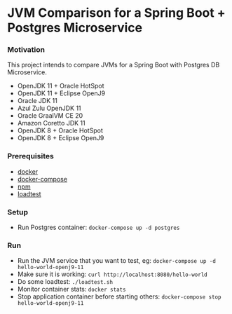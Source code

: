 # JVM Comparison for a Spring Boot + Postgres Microservice

### Motivation
This project intends to compare JVMs for a Spring Boot with Postgres DB Microservice.
- OpenJDK 11 + Oracle HotSpot
- OpenJDK 11 + Eclipse OpenJ9
- Oracle JDK 11
- Azul Zulu OpenJDK 11
- Oracle GraalVM CE 20
- Amazon Coretto JDK 11
- OpenJDK 8 + Oracle HotSpot
- OpenJDK 8 + Eclipse OpenJ9

### Prerequisites
- [docker](https://www.docker.com/)
- [docker-compose](https://docs.docker.com/compose/install/)
- [npm](https://www.npmjs.com/)
- [loadtest](https://www.npmjs.com/package/loadtest)

### Setup
- Run Postgres container: `docker-compose up -d postgres`

### Run
- Run the JVM service that you want to test, eg: `docker-compose up -d hello-world-openj9-11`
- Make sure it is working: `curl http://localhost:8080/hello-world`
- Do some loadtest: `./loadtest.sh`
- Monitor container stats: `docker stats`
- Stop application container before starting others: `docker-compose stop hello-world-openj9-11`


